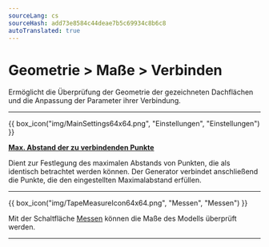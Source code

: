 ```yaml
---
sourceLang: cs
sourceHash: add73e8584c44deae7b5c69934c8b6c8
autoTranslated: true
---
```


# Geometrie &gt; Maße &gt; Verbinden

  <p>Ermöglicht die Überprüfung der Geometrie der gezeichneten Dachflächen und die Anpassung der Parameter ihrer Verbindung.</p>

  <hr class="main">

{{ box_icon("img/MainSettings64x64.png", "Einstellungen", "Einstellungen") }}

  <p><b><u>Max. Abstand der zu verbindenden Punkte</u></b></p>

  <p>
  Dient zur Festlegung des maximalen Abstands von Punkten, die als identisch betrachtet werden können. Der Generator verbindet anschließend die Punkte, die den eingestellten Maximalabstand erfüllen.
  </p>

  <hr class="main">

{{ box_icon("img/TapeMeasureIcon64x64.png", "Messen", "Messen") }}

  <p>Mit der Schaltfläche <u>Messen</u> können die Maße des Modells überprüft werden.</p>

  <hr class="main">

<!-- product: HiStruct Roofs -->